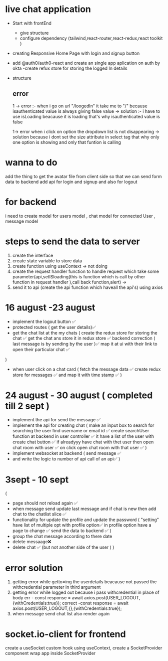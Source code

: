  # live chat application

 - Start with frontEnd 
   - give structure 
   - configure dependency (tailwind,react-router,react-redux,react toolkit )

- creating Responsive Home Page with login and signup button

- add  @auth0/auth0-react  and create an single app aplication on auth by okta
 -create refux store for storing the logged In details

- structure

  ## error 
    1 -> error :- when i go on url "/loogedIn" it take me to "/" because isauthenticated value is always giving false value
     -> solution :- i have to use isLoading beacause it is loading that's why  isauthenticated value is false 

   1-> error when i click on option the dropdown list is not disappearing 
    -> solution because i dont set the size attribute in select tag that why only one option is showing and only that funtion is calling 


# wanna to do 
  add the thing to get the avatar file from client side so that we can send form data to backend 
  add api for login and signup and also for logout 


# for backend 
i need to create model for users model  , chat model for  connected User , message model 


 #  steps to send the data to server 
   1. create the interface 
   2. create state variable to store data 
   3. create function using useContext -> not doing 
   4. create the request handler function to handle request which take some parameter(api,setISloading(this is function which is call by other function in request handler ),call back function,alert) ->
   5. send it to api (create the api function which haveall the api's) using axios 

# 16 august -23 august 
- implement the logout button  ✅
- protected routes ( get the user details)✅
- get the chat list at the my chats (
   create the redux store for storing the chat ✅
   get the chat ans store it in redux store ✅
   backend correction ( last message is by sending by the user )✅
   map it at ui  with their link to open their particular chat ✅

)
- when user click on a chat card (
  fetch the message data ✅
  create redux store for messages ✅
  and map it with  time stamp ✅
)

# 24 august - 30 august ( completed till 2 sept )
- implement the api for send the message ✅
- implement the api for creating chat (
   make an input box to search for searching the user find username or email id ✅
   create searchUser function  at backend in user controller ✅
   it have a list of the user with create chat button ✅
   if alreadyyy have chat with thet user then open chat room with user ✅
   on click  open chat room  with that user ✅
  )
- implement websocket at backend (
    send message ✅
- and write the logic to number of api call of an api✅
)

# 3sept - 10 sept
(
  - page should not reload again ✅
  - when message send update last message and if chat is new then add chat to the chatlist slice ✅
  - functionality  for update the profile and update the password (
     "setting" have list of multiple opt with profile option✅
     in profile option have a page to change ✅
     send the data to backend ✅
  )
  - group the chat message according to there date 
  - delete messaage❌
  - delete chat ✅ (but not another side of the user )
)


# error solution 
1. getting error while getto=ing the userdetails beacause not passed the withcredential  parameter in third argument 
2. getting error while logged out because i pass withcredential in place of body 
    err -  const response = await axios.post(USER_LOGOUT,{withCredentials:true});
    correct -const response = await axios.post(USER_LOGOUT,{},{withCredentials:true});
3. when message send chat list also render again 




# socket.io-client for frontend 
 create a useSocket custom hook using useContext,
 create a SocketProvider component 
 wrap app inside SocketProvider